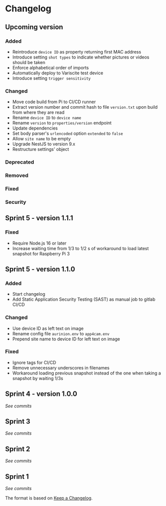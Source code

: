 # Changelog

## Upcoming version

### Added

- Reintroduce `device ID` as property returning first MAC address
- Introduce setting `shot types` to indicate whether pictures or videos should be taken
- Enforce alphabetical order of imports
- Automatically deploy to Variscite test device
- Introduce setting `trigger sensitivity`

### Changed

- Move code build from Pi to CI/CD runner
- Extract version number and commit hash to file `version.txt` upon build from where they are read
- Rename `device ID` to `device name`
- Rename `version` to `properties/version` endpoint
- Update dependencies
- Set body parser's `urlencoded` option `extended` to `false`
- Allow `site name` to be empty
- Upgrade NestJS to version 9.x
- Restructure settings' object

### Deprecated

### Removed

### Fixed

### Security

## Sprint 5 - version 1.1.1

### Fixed

- Require Node.js 16 or later
- Increase waiting time from 1/3 to 1/2 s of workaround to load latest snapshot for Raspberry Pi 3

## Sprint 5 - version 1.1.0

### Added

- Start changelog
- Add Static Application Security Testing (SAST) as manual job to gitlab CI/CD

### Changed

- Use device ID as left text on image
- Rename config file `aurinion.env` to `app4cam.env`
- Prepend site name to device ID for left text on image

### Fixed

- Ignore tags for CI/CD
- Remove unnecessary underscores in filenames
- Workaround loading previous snapshot instead of the one when taking a snapshot by waiting 1/3s

## Sprint 4 - version 1.0.0

_See commits_

## Sprint 3

_See commits_

## Sprint 2

_See commits_

## Sprint 1

_See commits_

The format is based on [Keep a Changelog](https://keepachangelog.com/).
